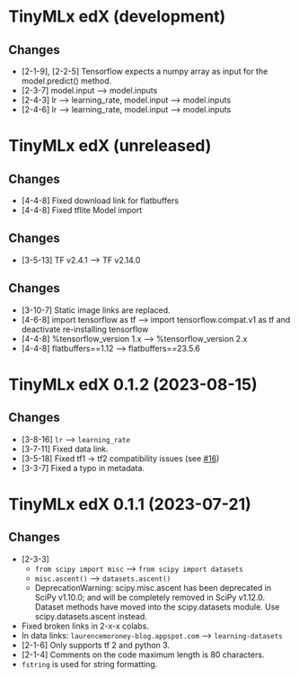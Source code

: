 # TinyMLx edX (development)

## Changes
- [2-1-9], [2-2-5]  Tensorflow expects a numpy array as input for the model.predict() method.
- [2-3-7] model.input --> model.inputs
- [2-4-3] lr --> learning_rate, model.input --> model.inputs
- [2-4-6] lr --> learning_rate, model.input --> model.inputs



# TinyMLx edX (unreleased)

## Changes
- [4-4-8] Fixed download link for flatbuffers
- [4-4-8] Fixed tflite Model import


## Changes
- [3-5-13] TF v2.4.1 --> TF v2.14.0

## Changes
- [3-10-7] Static image links are replaced.
- [4-6-8] import tensorflow as tf --> import tensorflow.compat.v1 as tf and deactivate re-installing tensorflow
- [4-4-8] %tensorflow_version 1.x --> %tensorflow_version 2.x
- [4-4-8] flatbuffers==1.12 --> flatbuffers==23.5.6



# TinyMLx edX 0.1.2 (2023-08-15)

## Changes
- [3-8-16] `lr` --> `learning_rate`
- [3-7-11] Fixed data link.
- [3-5-18] Fixed tf1 -> tf2 compatibility issues (see [#16](https://github.com/tinyMLx/colabs/pull/16))
- [3-3-7] Fixed a typo in metadata. 


# TinyMLx edX 0.1.1 (2023-07-21)

## Changes
- [2-3-3] 
  - `from scipy import misc` --> `from scipy import datasets`
  - `misc.ascent()` --> `datasets.ascent()`
  - DeprecationWarning: scipy.misc.ascent has been deprecated in SciPy v1.10.0; 
    and will be completely removed in SciPy v1.12.0. Dataset methods have moved 
    into the scipy.datasets module. Use scipy.datasets.ascent instead.
- Fixed broken links in 2-x-x colabs. 
- In data links: `laurencemoroney-blog.appspot.com` --> `learning-datasets`
- [2-1-6] Only supports tf 2 and python 3.
- [2-1-4] Comments on the code maximum length is 80 characters.
- `fstring` is used for string formatting.
